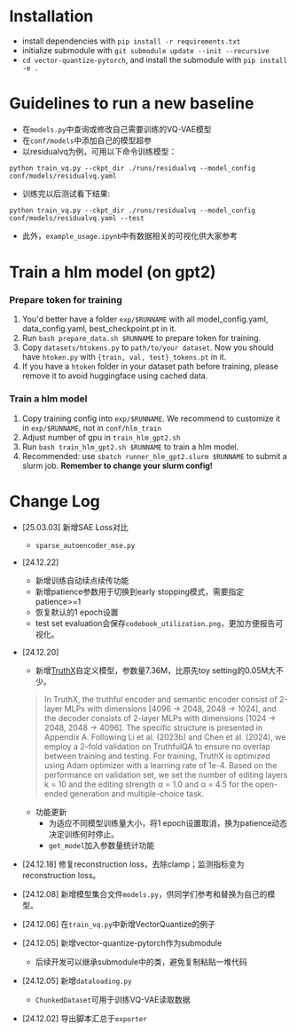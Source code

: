 # Installation
- install dependencies with `pip install -r requirements.txt`
- initialize submodule with `git submodule update --init --recursive`
- `cd vector-quantize-pytorch`, and install the submodule with `pip install -e .`

# Guidelines to run a new baseline

- 在`models.py`中查询或修改自己需要训练的VQ-VAE模型
- 在`conf/models`中添加自己的模型超参
- 以residualvq为例，可用以下命令训练模型：

`python train_vq.py --ckpt_dir ./runs/residualvq --model_config conf/models/residualvq.yaml`
- 训练完以后测试看下结果:

`python train_vq.py --ckpt_dir ./runs/residualvq --model_config conf/models/residualvq.yaml --test`
- 此外，`example_usage.ipynb`中有数据相关的可视化供大家参考

# Train a hlm model (on gpt2)
### Prepare token for training
1. You'd better have a folder `exp/$RUNNAME` with all model_config.yaml, data_config.yaml, best_checkpoint.pt in it.
2. Run `bash prepare_data.sh $RUNNAME` to prepare token for training.
3. Copy `datasets/htokens.py` to `path/to/your dataset`. Now you should have `htoken.py` with `{train, val, test}_tokens.pt` in it.
4. If you have a `htoken` folder in your dataset path before training, please remove it to avoid huggingface using cached data.

### Train a hlm model
1. Copy training config into `exp/$RUNNAME`. We recommend to customize it in `exp/$RUNNAME`, not in `conf/hlm_train`
2. Adjust number of gpu in `train_hlm_gpt2.sh`
3. Run `bash train_hlm_gpt2.sh $RUNNAME` to train a hlm model.
4. Recommended: use `sbatch runner_hlm_gpt2.slurm $RUNNAME` to submit a slurm job. **Remember to change your slurm config!**


# Change Log

- [25.03.03] 新增SAE Loss对比
    - `sparse_autoencoder_mse.py`

- [24.12.22]
    - 新增训练自动续点续传功能
    - 新增patience参数用于切换到early stopping模式，需要指定patience>=1
    - 恢复默认的1 epoch设置
    - test set evaluation会保存`codebook_utilization.png`，更加方便报告可视化。

- [24.12.20]
    - 新增[TruthX](https://github.com/ictnlp/TruthX/blob/a41093a6ae3bcbcb523759da782de0f329d03d91/truthx.py#L261)自定义模型，参数量7.36M，比原先toy setting的0.05M大不少。
    > In TruthX, the truthful encoder and semantic encoder consist of 2-layer MLPs with dimensions [4096 → 2048, 2048 → 1024], and the decoder consists of 2-layer MLPs with dimensions [1024 → 2048, 2048 → 4096].
    The specific structure is presented in Appendix A. Following Li et al. (2023b) and Chen et al. (2024), we employ a 2-fold validation on TruthfulQA to ensure no overlap between training and testing.
    For training, TruthX is optimized using Adam optimizer with a learning rate of 1e-4.
    Based on the performance on validation set, we set the number of editing layers k = 10 and the editing strength α = 1.0 and α = 4.5 for the open-ended generation and multiple-choice task.
    - 功能更新
        - 为适应不同模型训练量大小，将1 epoch设置取消，换为patience动态决定训练何时停止。
        - `get_model`加入参数量统计功能

- [24.12.18] 修复reconstruction loss，去除clamp；监测指标变为reconstruction loss。

- [24.12.08] 新增模型集合文件`models.py`，供同学们参考和替换为自己的模型。

- [24.12.06] 在`train_vq.py`中新增VectorQuantize的例子

- [24.12.05] 新增vector-quantize-pytorch作为submodule
    - 后续开发可以继承submodule中的类，避免复制粘贴一堆代码

- [24.12.05] 新增`dataloading.py`
    - `ChunkedDataset`可用于训练VQ-VAE读取数据

- [24.12.02] 导出脚本汇总于`exporter`